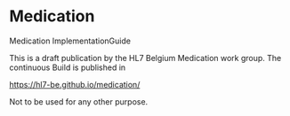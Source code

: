 # Medication


Medication ImplementationGuide

This is a draft publication by the HL7 Belgium Medication work group. 
The continuous Build is published in  

https://hl7-be.github.io/medication/

Not to be used for any other purpose.
